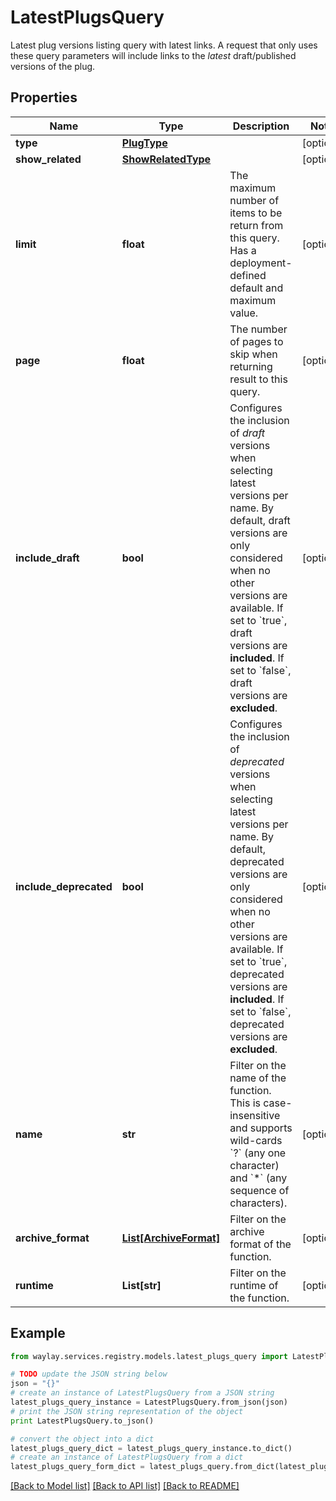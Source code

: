# LatestPlugsQuery

Latest plug versions listing query with latest links. A request that only uses these query parameters will include links to the _latest_ draft/published versions of the plug.

## Properties

Name | Type | Description | Notes
------------ | ------------- | ------------- | -------------
**type** | [**PlugType**](PlugType.md) |  | [optional] 
**show_related** | [**ShowRelatedType**](ShowRelatedType.md) |  | [optional] 
**limit** | **float** | The maximum number of items to be return from this query. Has a deployment-defined default and maximum value. | [optional] 
**page** | **float** | The number of pages to skip when returning result to this query. | [optional] 
**include_draft** | **bool** | Configures the inclusion of _draft_ versions when selecting latest versions per name. By default, draft versions are only considered when no other versions are available. If set to &#x60;true&#x60;, draft versions are **included**. If set to &#x60;false&#x60;, draft versions are **excluded**. | [optional] 
**include_deprecated** | **bool** | Configures the inclusion of _deprecated_ versions when selecting latest versions per name. By default, deprecated versions are only considered when no other versions are available. If set to &#x60;true&#x60;, deprecated versions are **included**. If set to &#x60;false&#x60;, deprecated versions are **excluded**. | [optional] 
**name** | **str** | Filter on the name of the function. This is case-insensitive and supports wild-cards &#x60;?&#x60; (any one character) and &#x60;*&#x60; (any sequence of characters). | [optional] 
**archive_format** | [**List[ArchiveFormat]**](ArchiveFormat.md) | Filter on the archive format of the function. | [optional] 
**runtime** | **List[str]** | Filter on the runtime of the function. | [optional] 

## Example

```python
from waylay.services.registry.models.latest_plugs_query import LatestPlugsQuery

# TODO update the JSON string below
json = "{}"
# create an instance of LatestPlugsQuery from a JSON string
latest_plugs_query_instance = LatestPlugsQuery.from_json(json)
# print the JSON string representation of the object
print LatestPlugsQuery.to_json()

# convert the object into a dict
latest_plugs_query_dict = latest_plugs_query_instance.to_dict()
# create an instance of LatestPlugsQuery from a dict
latest_plugs_query_form_dict = latest_plugs_query.from_dict(latest_plugs_query_dict)
```
[[Back to Model list]](../README.md#documentation-for-models) [[Back to API list]](../README.md#documentation-for-api-endpoints) [[Back to README]](../README.md)



